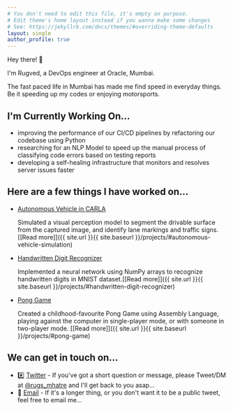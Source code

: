 ```yaml
---
# You don't need to edit this file, it's empty on purpose.
# Edit theme's home layout instead if you wanna make some changes
# See: https://jekyllrb.com/docs/themes/#overriding-theme-defaults
layout: single
author_profile: true
---
```


Hey there! :wave:

I'm Rugved, a DevOps engineer at Oracle, Mumbai. 

The fast paced life in Mumbai has made me find speed in everyday things. Be it speeding up my codes or enjoying motorsports.

## I'm Currently Working On...
- improving the performance of our CI/CD pipelines by refactoring our codebase using Python
- researching for an NLP Model to speed up the manual process of classifying code errors based on testing reports
- developing a self-healing infrastructure that monitors and resolves server issues faster

## Here are a few things I have worked on...
- [Autonomous Vehicle in CARLA](https://github.com/rugvedmhatre/autonomous-vehicle)
    
    Simulated a visual perception model to segment the drivable surface from the captured image, and identify lane markings and traffic signs. [[Read more]]({{ site.url }}{{ site.baseurl }}/projects/#autonomous-vehicle-simulation)

- [Handwritten Digit Recognizer](https://github.com/rugvedmhatre/handwritten-digit-recognizer)
    
    Implemented a neural network using NumPy arrays to recognize handwritten digits in MNIST dataset.[[Read more]]({{ site.url }}{{ site.baseurl }}/projects/#handwritten-digit-recognizer)

- [Pong Game](https://github.com/rugvedmhatre/pong)

    Created a childhood-favourite Pong Game using Assembly Language, playing against the computer in single-player mode, or with someone in two-player mode. [[Read more]]({{ site.url }}{{ site.baseurl }}/projects/#pong-game)

## We can get in touch on...
- :hash: [Twitter](https://twitter.com/rugs_mhatre) - If you've got a short question or message, please Tweet/DM at [@rugs_mhatre](https://twitter.com/rugs_mhatre) and I'll get back to you asap...
- :email: [Email](mailto:rugvedmhatre98@gmail.com) - If it's a longer thing, or you don't want it to be a public tweet, feel free to email me...